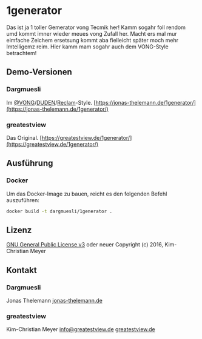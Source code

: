 # 1generator
Das ist ja 1 toller Gemerator vong Tecmik her!
Kamm sogahr foll rendom umd kommt imner wieder meues vong Zufall her.
Macht ers mal mur eimfache Zeichem ersetsung kommt aba fielleicht später moch mehr Imtelligemz reim.
Hier kamm mam sogahr auch dem VONG-Style betrachtem!

## Demo-Versionen

### Dargmuesli
Im [@VONG](https://www.facebook.com/VongMir/)/[DUDEN](http://www.duden.de/)/[Reclam](https://www.reclam.de/)-Style.
[https://jonas-thelemann.de/1generator/](https://jonas-thelemann.de/1generator/)

### greatestview
Das Original.
[https://greatestview.de/1generator/](https://greatestview.de/1generator/)

## Ausführung

### Docker
Um das Docker-Image zu bauen, reicht es den folgenden Befehl auszuführen:

```bash
docker build -t dargmuesli/1generator .
```

## Lizenz
[GNU General Public License v3](http://www.gnu.org/licenses/gpl-3.0.html) oder neuer
Copyright (c) 2016, Kim-Christian Meyer

## Kontakt

### Dargmuesli
Jonas Thelemann
[jonas-thelemann.de](https://jonas-thelemann.de)

### greatestview
Kim-Christian Meyer
[info@greatestview.de](mailto:info@greatestview.de)
[greatestview.de](https://greatestview.de)
